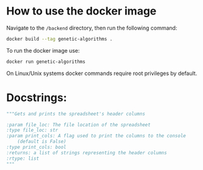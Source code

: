 # How to use the docker image

Navigate to the ```/backend``` directory,
then run the following command:

```bash
docker build --tag genetic-algorithms .
```

To run the docker image use:

```bash
docker run genetic-algorithms
```

On Linux/Unix systems docker commands require root privileges by default.

# Docstrings:

```python
"""Gets and prints the spreadsheet's header columns

:param file_loc: The file location of the spreadsheet
:type file_loc: str
:param print_cols: A flag used to print the columns to the console
    (default is False)
:type print_cols: bool
:returns: a list of strings representing the header columns
:rtype: list
"""
```
